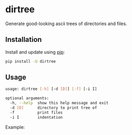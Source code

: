 # dirtree
Generate good-looking ascii trees of directories and files.

## Installation
Install and update using [pip](https://pip.pypa.io/en/stable/quickstart/):
```bash
pip install -U dirtree
```

## Usage
```bash
usage: dirtree [-h] [-d [D]] [-f] [-i I]

optional arguments:
  -h, --help  show this help message and exit
  -d [D]      directory to print tree of
  -f          print files
  -i I        indentation
```

Example:  
